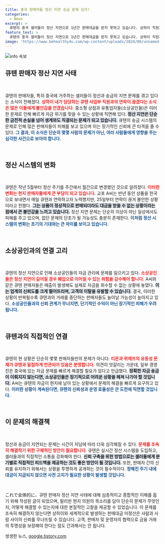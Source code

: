```yaml
---
title: 중국 판매자들 정산 지연 송금 문제 심각!
categories:
  - News
excerpt: >
  큐텐의 중국 셀러들이 정산 지연으로 1년간 판매대금을 받지 못하고 있습니다. 상하이 직원과 연락이 두절되면서 불안이 커지는 상황, 과연 이들은 언제 돈을 받을 수 있을까요?
feature_text: >
  큐텐의 중국 셀러들이 정산 지연으로 1년간 판매대금을 받지 못하고 있습니다. 상하이 직원과 연락이 두절되면서 불안이 커지는 상황, 과연 이들은 언제 돈을 받을 수 있을까요?
image: 'https://www.behealthy4u.com/wp-content/uploads/2024/06/unnamed-file.png'
---
```


<p><img src="https://www.behealthy4u.com/wp-content/uploads/2024/06/unnamed-file.png" alt="info 속보" /></p>

<h2 data-ke-size="size26">큐텐 판매자 정산 지연 사태</h2>

<p data-ke-size="size16">&nbsp;</p>

<p>큐텐의 판매자들, 특히 중국에 거주하는 셀러들이 정산과 송금의 지연 문제를 겪고 있다는 소식이 전해졌다. <b><span style="color: #ee2323;">상하이 내가 담당하는 큐텐 사업부 직원과의 연락이 끊겼다는 소식은 많은 이들에게 불안감을 안겼습니다.</span></b> 중소형 상점과 유통업자들(소상공인들)은 이러한 문제로 인해 빠르게 자금 위기를 맞을 수 있는 상황에 직면해 있다. <b><span style="background-color: #21538527;">정산 지연은 단순한 금전적 손실을 넘어 생계와도 직결되는 문제가 되고 있습니다.</span></b> 큐텐의 송금 시스템의 문제로 인해 많은 판매자들이 피해를 보고 있으며 이는 장기적인 신뢰에 큰 타격을 줄 수 있다. <b><span style="color: #1a5490;">그 결과, 이 소식은 단순히 몇몇 사람의 문제가 아닌, 여러 사람들에게 영향을 주는 심각한 사건으로 보아야 합니다.</span></b></p>

<p data-ke-size="size16">&nbsp;</p>

<h2 data-ke-size="size26">정산 시스템의 변화</h2>

<p data-ke-size="size16">&nbsp;</p>

<p>큐텐은 작년 5월부터 정산 주기를 주간에서 월간으로 변경했던 것으로 알려졌다. <b><span style="color: #ee2323;">이러한 변화는 현지 판매자들에게 큰 부담이 되고 있습니다.</span></b> 교포 A씨는 반년 동안 상품을 한국으로 보내면서 매일 큐텐과 연락하고자 노력했지만, 25일부터 연락이 끊겨 불안한 상황이라고 전했다. <b><span style="background-color: #21538527;">그는 상품이 정상적으로 판매되더라도 대금을 받을 수 없는 상황이라는 점에서 큰 불안감을 느끼고 있습니다.</span></b> 정산 지연 문제는 단순히 이상이 아닌 일상에서도 피해를 주고 있으며, 없던 문제의 단초가 될 가능성도 충분히 존재한다. <b><span style="color: #1a5490;">이처럼 정산 시스템의 변화는 초기의 기대와는 큰 차이를 보이고 있습니다.</span></b></p>

<p data-ke-size="size16">&nbsp;</p>

<h2 data-ke-size="size26">소상공인과의 연결 고리</h2>

<p data-ke-size="size16">&nbsp;</p>

<p>큐텐의 정산 지연으로 인해 소상공인들의 자금 관리에 문제를 일으키고 있다. <b><span style="color: #ee2323;">소상공인들은 정산 지연이 길어질 경우 폐업으로 이어질 수 있는 위험을 감수해야 합니다.</span></b> A씨와 같은 큐텐 판매자들은 매출이 발생해도 실제로 자금을 회수할 수 없는 상황에 놓였다. <b><span style="background-color: #21538527;">이는 업계의 신뢰도를 크게 떨어뜨리며, 고객의 이탈을 유발할 수 있습니다.</span></b> 결국, 이러한 상황이 반복될수록 큐텐과의 거래를 중단하는 판매자들도 늘어날 가능성이 높아지고 있다. <b><span style="color: #1a5490;">소상공인들과의 신뢰 관계가 무너지면, 단기적인 수익이 아닌 장기적인 피해가 우려됩니다.</span></b></p>

<p data-ke-size="size16">&nbsp;</p>

<h2 data-ke-size="size26">큐텐과의 직접적인 연결</h2>

<p data-ke-size="size16">&nbsp;</p>

<p>큐텐의 현 상황은 단순히 몇몇 판매자들만의 문제가 아니다. <b><span style="color: #ee2323;">티몬과 위메프의 유동성 문제가 큐텐과 밀접하게 연관되어 있음은 분명합니다.</span></b> 의견이 엇갈리는 가운데, 일부 경영진은 중국에 있는 자금 문제를 빠르게 해결할 필요가 있다고 언급했다. <b><span style="background-color: #21538527;">정확한 자금 송금이 이뤄지지 않는다면, 소상공인들은 장기적으로 어려운 상황을 헤쳐 나가야 할 것입니다.</span></b> A씨는 큐텐의 자금이 현지에 남아 있는 상황에서 문제의 해결을 빠르게 요구하고 있다. <b><span style="color: #1a5490;">이러한 상황이 계속된다면, 큐텐의 신뢰성과 운영 효율성은 큰 도전에 직면할 것입니다.</span></b></p>

<p data-ke-size="size16">&nbsp;</p>

<h2 data-ke-size="size26">이 문제의 해결책</h2>

<p data-ke-size="size16">&nbsp;</p>

<p>정산과 송금이 지연되는 문제는 시간이 지남에 따라 더욱 심각해질 수 있다. <b><span style="color: #ee2323;">문제를 조속히 해결하기 위한 구체적인 방안이 필요합니다.</span></b> 큐텐은 실시간 정산 시스템을 도입하고, 셀러들과의 직접적인 소통을 강화해야 한다. <b><span style="background-color: #21538527;">신뢰 구축을 위한 방법으로는 셀러들에게 분기별로 직접적인 피드백을 제공하는 것도 좋은 방안이 될 것입니다.</span></b> 또한, 판매자 간의 신뢰를 유지하기 위해서는 상황을 투명하게 공개하는 것이 필수적이다. <b><span style="color: #1a5490;">정해진 주기 내에 대금이 지급되지 않으면 사전 고지가 필요한 상황이 발생할 것입니다.</span></b></p>

<p data-ke-size="size16">&nbsp;</p>

<p>これで全体的に、큐텐 판매자 정산 지연 사태에 대해 심층적이고 종합적인 이해를 돕기 위해 작성된 글이 되었으며, 필리핀 현지 의원의 목소리를 담아 단순히 문제가 무엇인지, 어떻게 해결할 수 있는지에 대한 본질적인 고찰을 제공할 수 있었습니다. 이 문제를 조속히 해결하지 않는다면 상하이와 세계적으로 발생하는 판매대금 미정산은 사람과 사람 사이의 신뢰를 무너뜨릴 수 있습니다. 고객, 판매자 및 운영자의 협력으로 금융 거래의 투명성을 보장해야 한다는 점도 간과해서는 안 됩니다.</p>
생생한 뉴스, <a href="https://qoogle.tistory.com" rel="dofollow">qoogle.tistory.com</a>


